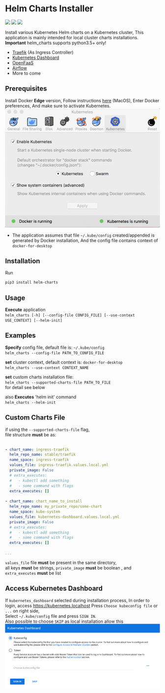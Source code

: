 Helm Charts Installer
=====================
[![](https://img.shields.io/pypi/v/helm-charts.svg)](https://pypi.org/project/helm-charts/)
[![](https://img.shields.io/pypi/l/helm-charts.svg?colorB=blue)](https://pypi.org/project/helm-charts/)
[![](https://img.shields.io/pypi/pyversions/helm-charts.svg)](https://pypi.org/project/helm-charts/)

Install various Kubernetes Helm charts on a Kubernetes cluster,
This application is mainly intended for local cluster charts installations.     
**Important** helm_charts supports python3.5+ only!

- [Traefik](https://traefik.io/) (As Ingress Controller)
- [Kubernetes Dashboard](https://kubernetes.io/docs/tasks/access-application-cluster/web-ui-dashboard/)
- [OpenFaaS](https://www.openfaas.com/)
- [Airflow](https://airflow.apache.org/)
- More to come

Prerequisites
-------------

Install Docker **Edge** version,
Follow instructions [here](https://store.docker.com/editions/community/docker-ce-desktop-mac) (MacOS), 
Enter Docker preferences, And make sure to activate Kubernetes.
![](docs/docker_kubernetes.png)

* The application assumes that file `~/.kube/config` created/appended is generated by Docker installation,
  And the config file contains context of `docker-for-desktop`

Installation
------------


Run
```bash
pip3 install helm-charts
```

Usage
-----
**Execute** application   
`helm_charts [-h] [--config-file CONFIG_FILE] [--use-context USE_CONTEXT] [--helm-init]`

Examples
--------

**Specify** config file, default file is: `~/.kube/config`  
`helm_charts --config-file PATH_TO_CONFIG_FILE`

**set** cluster context, default context is: `docker-for-desktop`  
`helm_charts --use-context CONTEXT_NAME`

**set** custom charts installation file:  
`helm_charts --supported-charts-file PATH_TO_FILE`  
for detail see below

also **Executes** 'helm init' command  
`helm_charts --helm-init`

Custom Charts File
------------------
if using the `--supported-charts-file` flag,  
file structure **must** be as:
```yaml

- chart_name: ingress-traefik
  helm_repo_name: stable/traefik
  name_space: ingress-traefik
  values_file: ingress-traefik.values.local.yml
  private_image: False
  # extra_executes:
  #   - kubectl add something
  #   - some command with flags
  extra_executes: []

- chart_name: chart_name_to_install
  helm_repo_name: my_private_repo/some-chart
  name_space: kube-system
  values_file: kubernetes-dashboard.values.local.yml
  private_image: False
  # extra_executes:
  #   - kubectl add something
  #   - some command with flags
  extra_executes: []

...
```
`values_file` file **must** be present in the same directory,  
all keys **must** be strings, `private_image` **must** be boolean 
, and `extra_executes` **must** be list

Access Kubernetes Dashboard
---------------------------

If `kubernetes_dashboard` selected during installation process,
In order to login, access https://kubernetes.localhost
Press `Choose kubeconfig file` or `...` on right side,  
Select `~/.kube/config` file and press `SIGN IN`.  
Also possible to choose `SKIP` as local installation allow this
![](docs/kubernetes_dashboard.png)
